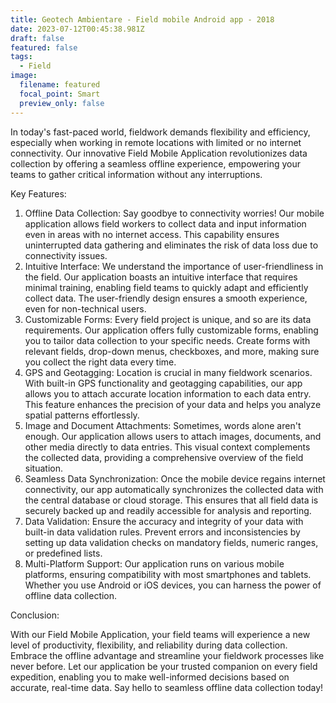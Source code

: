 ```yaml
---
title: Geotech Ambientare - Field mobile Android app - 2018
date: 2023-07-12T00:45:38.981Z
draft: false
featured: false
tags:
  - Field
image:
  filename: featured
  focal_point: Smart
  preview_only: false
---
```

<!--StartFragment-->

In today's fast-paced world, fieldwork demands flexibility and efficiency, especially when working in remote locations with limited or no internet connectivity. Our innovative Field Mobile Application revolutionizes data collection by offering a seamless offline experience, empowering your teams to gather critical information without any interruptions.

Key Features:

1. Offline Data Collection: Say goodbye to connectivity worries! Our mobile application allows field workers to collect data and input information even in areas with no internet access. This capability ensures uninterrupted data gathering and eliminates the risk of data loss due to connectivity issues.
2. Intuitive Interface: We understand the importance of user-friendliness in the field. Our application boasts an intuitive interface that requires minimal training, enabling field teams to quickly adapt and efficiently collect data. The user-friendly design ensures a smooth experience, even for non-technical users.
3. Customizable Forms: Every field project is unique, and so are its data requirements. Our application offers fully customizable forms, enabling you to tailor data collection to your specific needs. Create forms with relevant fields, drop-down menus, checkboxes, and more, making sure you collect the right data every time.
4. GPS and Geotagging: Location is crucial in many fieldwork scenarios. With built-in GPS functionality and geotagging capabilities, our app allows you to attach accurate location information to each data entry. This feature enhances the precision of your data and helps you analyze spatial patterns effortlessly.
5. Image and Document Attachments: Sometimes, words alone aren't enough. Our application allows users to attach images, documents, and other media directly to data entries. This visual context complements the collected data, providing a comprehensive overview of the field situation.
6. Seamless Data Synchronization: Once the mobile device regains internet connectivity, our app automatically synchronizes the collected data with the central database or cloud storage. This ensures that all field data is securely backed up and readily accessible for analysis and reporting.
7. Data Validation: Ensure the accuracy and integrity of your data with built-in data validation rules. Prevent errors and inconsistencies by setting up data validation checks on mandatory fields, numeric ranges, or predefined lists.
8. Multi-Platform Support: Our application runs on various mobile platforms, ensuring compatibility with most smartphones and tablets. Whether you use Android or iOS devices, you can harness the power of offline data collection.

Conclusion:

With our Field Mobile Application, your field teams will experience a new level of productivity, flexibility, and reliability during data collection. Embrace the offline advantage and streamline your fieldwork processes like never before. Let our application be your trusted companion on every field expedition, enabling you to make well-informed decisions based on accurate, real-time data. Say hello to seamless offline data collection today!

<!--EndFragment-->